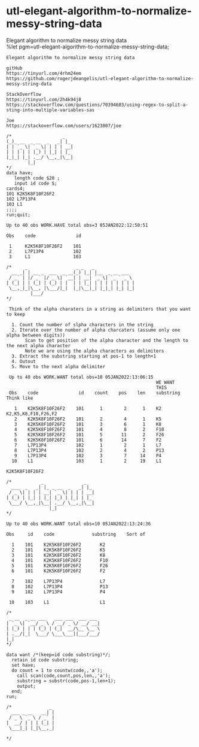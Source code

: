 # utl-elegant-algorithm-to-normalize-messy-string-data
Elegant algorithm to normalize messy string data  
    %let pgm=utl-elegant-algorithm-to-normalize-messy-string-data;

    Elegant algorithm to normalize messy string data

    gitHub
    https://tinyurl.com/4rhm24em
    https://github.com/rogerjdeangelis/utl-elegant-algorithm-to-normalize-messy-string-data

    StackOverflow
    https://tinyurl.com/2h4k94j8
    https://stackoverflow.com/questions/70394683/using-regex-to-split-a-sting-into-multiple-variables-sas

    Joe
    https://stackoverflow.com/users/1623007/joe

    /*                   _
    (_)_ __  _ __  _   _| |_
    | | `_ \| `_ \| | | | __|
    | | | | | |_) | |_| | |_
    |_|_| |_| .__/ \__,_|\__|
            |_|
    */
    data have;
       length code $20 ;
       input id code $;
    cards4;
    101 K2K5K8F10F26F2
    102 L7P13P4
    103 L1
    ;;;;
    run;quit;

    Up to 40 obs WORK.HAVE total obs=3 05JAN2022:12:50:51

    Obs    code               id

     1     K2K5K8F10F26F2    101
     2     L7P13P4           102
     3     L1                103

    /*     _                  _ _   _
      __ _| | __ _  ___  _ __(_) |_| |__  _ __ ___
     / _` | |/ _` |/ _ \| `__| | __| `_ \| `_ ` _ \
    | (_| | | (_| | (_) | |  | | |_| | | | | | | | |
     \__,_|_|\__, |\___/|_|  |_|\__|_| |_|_| |_| |_|
             |___/
    */

     Think of the alpha charaters in a string as delimiters that you want to keep

      1. Count the number of slpha characters in the string
      2. Iterate over the number of alpha charcaters (assume only one alpha between digits))
           Scan to get position of the alpha character and the length to the next alpha character
           Note we are using the alpha characters as delimiters
      3. Extract the substring starting at pos-1 to length+1
      4. Outout
      5. Move to the next alpha delimiter

     Up to 40 obs WORK.WANT total obs=10 05JAN2022:13:06:15
                                                            WE WANT
                                                            THIS
     Obs    code               id    count    pos    len    substring   Think like

       1    K2K5K8F10F26F2    101      1        2      1    K2           K2,K5,K8,F10,F26,F2
       2    K2K5K8F10F26F2    101      2        4      1    K5
       3    K2K5K8F10F26F2    101      3        6      1    K8
       4    K2K5K8F10F26F2    101      4        8      2    F10
       5    K2K5K8F10F26F2    101      5       11      2    F26
       6    K2K5K8F10F26F2    101      6       14      7    F2
       7    L7P13P4           102      1        2      1    L7
       8    L7P13P4           102      2        4      2    P13
       9    L7P13P4           102      3        7     14    P4
      10    L1                103      1        2     19    L1

    K2K5K8F10F26F2

    /*           _               _
      ___  _   _| |_ _ __  _   _| |_
     / _ \| | | | __| `_ \| | | | __|
    | (_) | |_| | |_| |_) | |_| | |_
     \___/ \__,_|\__| .__/ \__,_|\__|
                    |_|
    */

    Up to 40 obs WORK.WANT total obs=10 05JAN2022:13:24:36

    Obs     id    code              substring    Sort of

      1    101    K2K5K8F10F26F2       K2
      2    101    K2K5K8F10F26F2       K5
      3    101    K2K5K8F10F26F2       K8
      4    101    K2K5K8F10F26F2       F10
      5    101    K2K5K8F10F26F2       F26
      6    101    K2K5K8F10F26F2       F2

      7    102    L7P13P4              L7
      8    102    L7P13P4              P13
      9    102    L7P13P4              P4

     10    103    L1                   L1

    /*
     _ __  _ __ ___   ___ ___  ___ ___
    | `_ \| `__/ _ \ / __/ _ \/ __/ __|
    | |_) | | | (_) | (_|  __/\__ \__ \
    | .__/|_|  \___/ \___\___||___/___/
    |_|
    */

    data want /*(keep=id code substring)*/;
      retain id code substring;
      set have;
      do count = 1 to countw(code,,'a');
        call scan(code,count,pos,len,,'a');
        substring = substr(code,pos-1,len+1);
        output;
      end;
    run;

    /*              _
      ___ _ __   __| |
     / _ \ `_ \ / _` |
    |  __/ | | | (_| |
     \___|_| |_|\__,_|

    */
